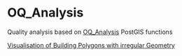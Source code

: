 # OQ_Analysis
Quality analysis based on [OQ_Analysis](https://github.com/pierzen/OQ_Analysis) PostGIS functions

[Visualisation of Building Polygons with irregular Geometry](Geojson_Visualisation_Building_Polygons_with_Irregular_Geometry.md)
